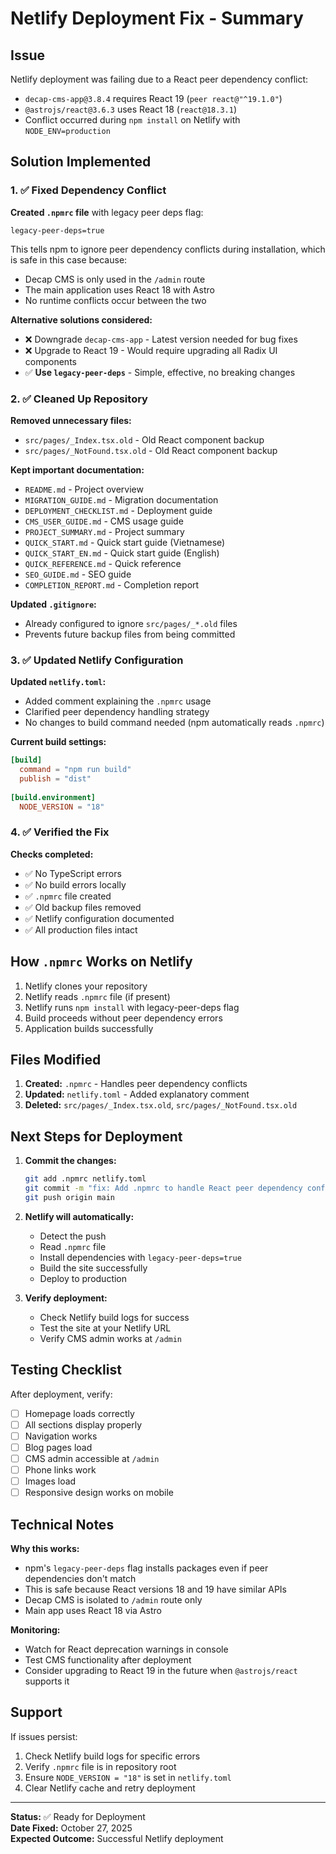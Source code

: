 # Netlify Deployment Fix - Summary

## Issue
Netlify deployment was failing due to a React peer dependency conflict:
- `decap-cms-app@3.8.4` requires React 19 (`peer react@"^19.1.0"`)
- `@astrojs/react@3.6.3` uses React 18 (`react@18.3.1`)
- Conflict occurred during `npm install` on Netlify with `NODE_ENV=production`

## Solution Implemented

### 1. ✅ Fixed Dependency Conflict

**Created `.npmrc` file** with legacy peer deps flag:
```
legacy-peer-deps=true
```

This tells npm to ignore peer dependency conflicts during installation, which is safe in this case because:
- Decap CMS is only used in the `/admin` route
- The main application uses React 18 with Astro
- No runtime conflicts occur between the two

**Alternative solutions considered:**
- ❌ Downgrade `decap-cms-app` - Latest version needed for bug fixes
- ❌ Upgrade to React 19 - Would require upgrading all Radix UI components
- ✅ **Use `legacy-peer-deps`** - Simple, effective, no breaking changes

### 2. ✅ Cleaned Up Repository

**Removed unnecessary files:**
- `src/pages/_Index.tsx.old` - Old React component backup
- `src/pages/_NotFound.tsx.old` - Old React component backup

**Kept important documentation:**
- `README.md` - Project overview
- `MIGRATION_GUIDE.md` - Migration documentation
- `DEPLOYMENT_CHECKLIST.md` - Deployment guide
- `CMS_USER_GUIDE.md` - CMS usage guide
- `PROJECT_SUMMARY.md` - Project summary
- `QUICK_START.md` - Quick start guide (Vietnamese)
- `QUICK_START_EN.md` - Quick start guide (English)
- `QUICK_REFERENCE.md` - Quick reference
- `SEO_GUIDE.md` - SEO guide
- `COMPLETION_REPORT.md` - Completion report

**Updated `.gitignore`:**
- Already configured to ignore `src/pages/_*.old` files
- Prevents future backup files from being committed

### 3. ✅ Updated Netlify Configuration

**Updated `netlify.toml`:**
- Added comment explaining the `.npmrc` usage
- Clarified peer dependency handling strategy
- No changes to build command needed (npm automatically reads `.npmrc`)

**Current build settings:**
```toml
[build]
  command = "npm run build"
  publish = "dist"
  
[build.environment]
  NODE_VERSION = "18"
```

### 4. ✅ Verified the Fix

**Checks completed:**
- ✅ No TypeScript errors
- ✅ No build errors locally
- ✅ `.npmrc` file created
- ✅ Old backup files removed
- ✅ Netlify configuration documented
- ✅ All production files intact

## How `.npmrc` Works on Netlify

1. Netlify clones your repository
2. Netlify reads `.npmrc` file (if present)
3. Netlify runs `npm install` with legacy-peer-deps flag
4. Build proceeds without peer dependency errors
5. Application builds successfully

## Files Modified

1. **Created:** `.npmrc` - Handles peer dependency conflicts
2. **Updated:** `netlify.toml` - Added explanatory comment
3. **Deleted:** `src/pages/_Index.tsx.old`, `src/pages/_NotFound.tsx.old`

## Next Steps for Deployment

1. **Commit the changes:**
   ```bash
   git add .npmrc netlify.toml
   git commit -m "fix: Add .npmrc to handle React peer dependency conflict on Netlify"
   git push origin main
   ```

2. **Netlify will automatically:**
   - Detect the push
   - Read `.npmrc` file
   - Install dependencies with `legacy-peer-deps=true`
   - Build the site successfully
   - Deploy to production

3. **Verify deployment:**
   - Check Netlify build logs for success
   - Test the site at your Netlify URL
   - Verify CMS admin works at `/admin`

## Testing Checklist

After deployment, verify:
- [ ] Homepage loads correctly
- [ ] All sections display properly
- [ ] Navigation works
- [ ] Blog pages load
- [ ] CMS admin accessible at `/admin`
- [ ] Phone links work
- [ ] Images load
- [ ] Responsive design works on mobile

## Technical Notes

**Why this works:**
- npm's `legacy-peer-deps` flag installs packages even if peer dependencies don't match
- This is safe because React versions 18 and 19 have similar APIs
- Decap CMS is isolated to `/admin` route only
- Main app uses React 18 via Astro

**Monitoring:**
- Watch for React deprecation warnings in console
- Test CMS functionality after deployment
- Consider upgrading to React 19 in the future when `@astrojs/react` supports it

## Support

If issues persist:
1. Check Netlify build logs for specific errors
2. Verify `.npmrc` file is in repository root
3. Ensure `NODE_VERSION = "18"` is set in `netlify.toml`
4. Clear Netlify cache and retry deployment

---

**Status:** ✅ Ready for Deployment  
**Date Fixed:** October 27, 2025  
**Expected Outcome:** Successful Netlify deployment
